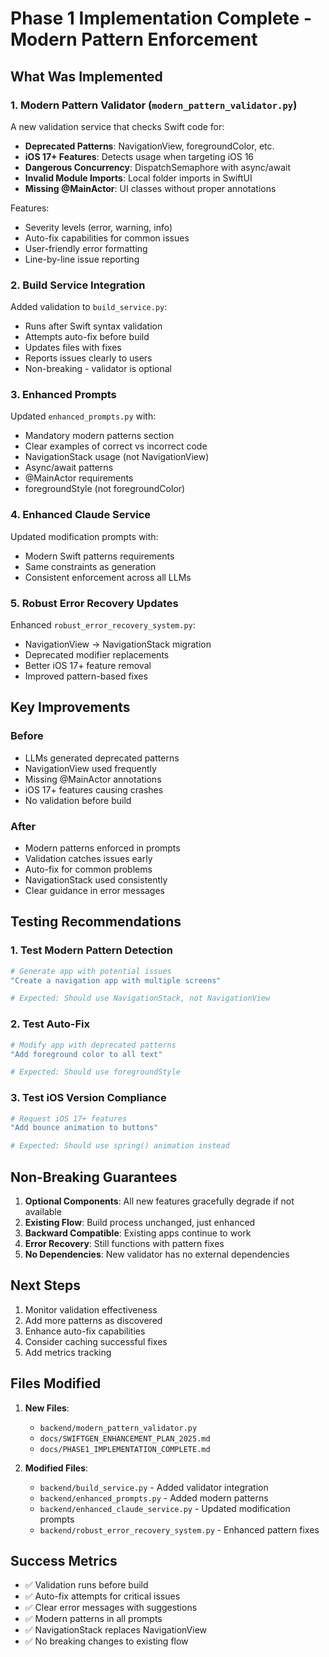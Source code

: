 # Phase 1 Implementation Complete - Modern Pattern Enforcement

## What Was Implemented

### 1. Modern Pattern Validator (`modern_pattern_validator.py`)
A new validation service that checks Swift code for:
- **Deprecated Patterns**: NavigationView, foregroundColor, etc.
- **iOS 17+ Features**: Detects usage when targeting iOS 16
- **Dangerous Concurrency**: DispatchSemaphore with async/await
- **Invalid Module Imports**: Local folder imports in SwiftUI
- **Missing @MainActor**: UI classes without proper annotations

Features:
- Severity levels (error, warning, info)
- Auto-fix capabilities for common issues
- User-friendly error formatting
- Line-by-line issue reporting

### 2. Build Service Integration
Added validation to `build_service.py`:
- Runs after Swift syntax validation
- Attempts auto-fix before build
- Updates files with fixes
- Reports issues clearly to users
- Non-breaking - validator is optional

### 3. Enhanced Prompts
Updated `enhanced_prompts.py` with:
- Mandatory modern patterns section
- Clear examples of correct vs incorrect code
- NavigationStack usage (not NavigationView)
- Async/await patterns
- @MainActor requirements
- foregroundStyle (not foregroundColor)

### 4. Enhanced Claude Service
Updated modification prompts with:
- Modern Swift patterns requirements
- Same constraints as generation
- Consistent enforcement across all LLMs

### 5. Robust Error Recovery Updates
Enhanced `robust_error_recovery_system.py`:
- NavigationView → NavigationStack migration
- Deprecated modifier replacements
- Better iOS 17+ feature removal
- Improved pattern-based fixes

## Key Improvements

### Before
- LLMs generated deprecated patterns
- NavigationView used frequently
- Missing @MainActor annotations
- iOS 17+ features causing crashes
- No validation before build

### After
- Modern patterns enforced in prompts
- Validation catches issues early
- Auto-fix for common problems
- NavigationStack used consistently
- Clear guidance in error messages

## Testing Recommendations

### 1. Test Modern Pattern Detection
```bash
# Generate app with potential issues
"Create a navigation app with multiple screens"

# Expected: Should use NavigationStack, not NavigationView
```

### 2. Test Auto-Fix
```bash
# Modify app with deprecated patterns
"Add foreground color to all text"

# Expected: Should use foregroundStyle
```

### 3. Test iOS Version Compliance
```bash
# Request iOS 17+ features
"Add bounce animation to buttons"

# Expected: Should use spring() animation instead
```

## Non-Breaking Guarantees

1. **Optional Components**: All new features gracefully degrade if not available
2. **Existing Flow**: Build process unchanged, just enhanced
3. **Backward Compatible**: Existing apps continue to work
4. **Error Recovery**: Still functions with pattern fixes
5. **No Dependencies**: New validator has no external dependencies

## Next Steps

1. Monitor validation effectiveness
2. Add more patterns as discovered
3. Enhance auto-fix capabilities
4. Consider caching successful fixes
5. Add metrics tracking

## Files Modified

1. **New Files**:
   - `backend/modern_pattern_validator.py`
   - `docs/SWIFTGEN_ENHANCEMENT_PLAN_2025.md`
   - `docs/PHASE1_IMPLEMENTATION_COMPLETE.md`

2. **Modified Files**:
   - `backend/build_service.py` - Added validator integration
   - `backend/enhanced_prompts.py` - Added modern patterns
   - `backend/enhanced_claude_service.py` - Updated modification prompts
   - `backend/robust_error_recovery_system.py` - Enhanced pattern fixes

## Success Metrics

- ✅ Validation runs before build
- ✅ Auto-fix attempts for critical issues
- ✅ Clear error messages with suggestions
- ✅ Modern patterns in all prompts
- ✅ NavigationStack replaces NavigationView
- ✅ No breaking changes to existing flow